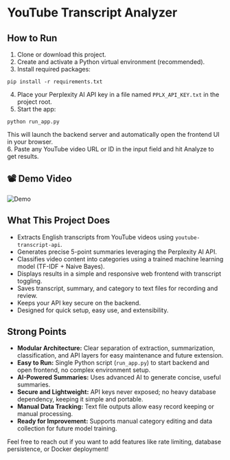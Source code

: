 # YouTube Transcript Analyzer

## How to Run

1. Clone or download this project.
2. Create and activate a Python virtual environment (recommended).
3. Install required packages:  

  `pip install -r requirements.txt`

4. Place your Perplexity AI API key in a file named `PPLX_API_KEY.txt` in the project root.  
5. Start the app:  

  `python run_app.py`

This will launch the backend server and automatically open the frontend UI in your browser.  
6. Paste any YouTube video URL or ID in the input field and hit Analyze to get results.

## 📽 Demo Video
![Demo](demo(2).gif)
## What This Project Does

- Extracts English transcripts from YouTube videos using `youtube-transcript-api`.
- Generates precise 5-point summaries leveraging the Perplexity AI API.
- Classifies video content into categories using a trained machine learning model (TF-IDF + Naive Bayes).
- Displays results in a simple and responsive web frontend with transcript toggling.
- Saves transcript, summary, and category to text files for recording and review.
- Keeps your API key secure on the backend.
- Designed for quick setup, easy use, and extensibility.

## Strong Points

- **Modular Architecture:** Clear separation of extraction, summarization, classification, and API layers for easy maintenance and future extension.
- **Easy to Run:** Single Python script (`run_app.py`) to start backend and open frontend, no complex environment setup.
- **AI-Powered Summaries:** Uses advanced AI to generate concise, useful summaries.
- **Secure and Lightweight:** API keys never exposed; no heavy database dependency, keeping it simple and portable.
- **Manual Data Tracking:** Text file outputs allow easy record keeping or manual processing.
- **Ready for Improvement:** Supports manual category editing and data collection for future model training.

Feel free to reach out if you want to add features like rate limiting, database persistence, or Docker deployment!






